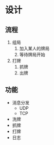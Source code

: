 # 设计

## 流程

1. 组局
   1. 加入某人的牌局
   2. 等待牌局开始
2. 打牌
   1. 抓牌
   2. 出牌

## 功能

* 消息分发
  * UDP
  * TCP
* 洗牌
* 抓牌
* 打牌
* 日志
